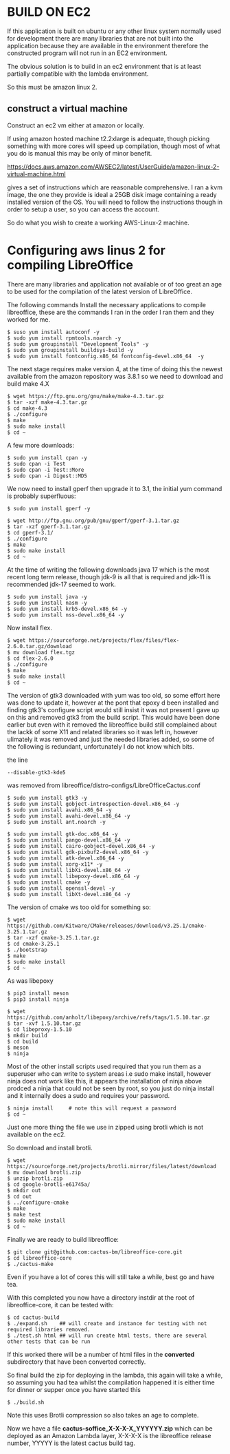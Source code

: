 # BUILD ON EC2

If this application is built on ubuntu or any other linux system normally used for
development there are many libraries that are not built into the application 
because they are available in the environment therefore the constructed program will
not run in an EC2 environment.

The obvious solution is to build in an ec2 environment that is at least partially
compatible with the lambda environment.

So this must be amazon linux 2.

## construct a virtual machine

Construct an ec2 vm either at amazon or locally.

If using amazon hosted machine t2.2xlarge is adequate, though picking something with
more cores will speed up compilation, though most of what you do is manual this may be
only of minor benefit.

https://docs.aws.amazon.com/AWSEC2/latest/UserGuide/amazon-linux-2-virtual-machine.html

gives a set of instructions which are reasonable comprehensive. I ran a kvm image,
the one they provide is ideal a 25GB disk image containing a ready installed version
of the OS. You will need to follow the instructions though in order to setup a user,
so you can access the account.

So do what you wish to create a working AWS-Linux-2 machine.

# Configuring aws linus 2 for compiling LibreOffice

There are many libraries and application not available or of too great an age to be
used for the compilation of the latest version of LibreOffice.

The following commands Install the necessary applications to compile libreoffice,
these are the commands I ran in the order I ran them and they worked for me.

```
$ suso yum install autoconf -y
$ sudo yum install rpmtools.noarch -y
$ sudo yum groupinstall "Development Tools" -y
$ sudo yum groupinstall buildsys-build -y
$ sudo yum install fontconfig.x86_64 fontconfig-devel.x86_64  -y
```
The next stage requires make version 4, at the time of doing this the newest available
from the amazon repository was 3.8.1 so we need to download and build make 4.X

```
$ wget https://ftp.gnu.org/gnu/make/make-4.3.tar.gz
$ tar -xzf make-4.3.tar.gz
$ cd make-4.3
$ ./configure
$ make
$ sudo make install
$ cd ~
```
A few more downloads:
```
$ sudo yum install cpan -y
$ sudo cpan -i Test
$ sudo cpan -i Test::More
$ sudo cpan -i Digest::MD5
```

We now need to install gperf then upgrade it to 3.1, the initial yum command is
probably superfluous:

```
$ sudo yum install gperf -y

$ wget http://ftp.gnu.org/pub/gnu/gperf/gperf-3.1.tar.gz
$ tar -xzf gperf-3.1.tar.gz 
$ cd gperf-3.1/
$ ./configure
$ make
$ sudo make install
$ cd ~
```

At the time of writing the following downloads java 17 which is the most recent
long term release, though jdk-9 is all that is required and jdk-11 is recommended
jdk-17 seemed to work.
```
$ sudo yum install java -y
$ sudo yum install nasm -y
$ sudo yum install krb5-devel.x86_64 -y
$ sudo yum install nss-devel.x86_64 -y
```

Now install flex.
```
$ wget https://sourceforge.net/projects/flex/files/flex-2.6.0.tar.gz/download
$ mv download flex.tgz
$ cd flex-2.6.0
$ ./configure
$ make
$ sudo make install
$ cd ~
```

The version of gtk3 downloaded with yum was too old, so some effort here was done
to update it, however at the pont that epoxy d been installed and finding gtk3's configure
script  would still insist it was not present I gave up on this and removed gtk3
from the build script.  This would have been done earlier but even with it removed
the libreoffice build still complained about the lackk of some X11 and related
libraries so it was left in, however ulimately it was removed and just the needed
libraries added, so some of the following is redundant, unfortunately I do not
know which bits.

the line
```
--disable-gtk3-kde5
```
was removed from libreoffice/distro-configs/LibreOfficeCactus.conf

```
$ sudo yum install gtk3 -y
$ sudo yum install gobject-introspection-devel.x86_64 -y
$ sudo yum install avahi.x86_64 -y
$ sudo yum install avahi-devel.x86_64 -y
$ sudo yum install ant.noarch -y

$ sudo yum install gtk-doc.x86_64 -y
$ sudo yum install pango-devel.x86_64 -y
$ sudo yum install cairo-gobject-devel.x86_64 -y
$ sudo yum install gdk-pixbuf2-devel.x86_64 -y
$ sudo yum install atk-devel.x86_64 -y
$ sudo yum install xorg-x11* -y
$ sudo yum install libXi-devel.x86_64 -y
$ sudo yum install libepoxy-devel.x86_64 -y
$ sudo yum install cmake -y
$ sudo yum install openssl-devel -y
$ sudo yum install libXt-devel.x86_64 -y
```

The version of cmake ws too old for something so:
```
$ wget https://github.com/Kitware/CMake/releases/download/v3.25.1/cmake-3.25.1.tar.gz
$ tar -xzf cmake-3.25.1.tar.gz
$ cd cmake-3.25.1
$ ./bootstrap
$ make
$ sudo make install
$ cd ~
```
As was libepoxy

```
$ pip3 install meson
$ pip3 install ninja

$ wget https://github.com/anholt/libepoxy/archive/refs/tags/1.5.10.tar.gz
$ tar -xvf 1.5.10.tar.gz
$ cd libeproxy-1.5.10
$ mkdir build
$ cd build
$ meson
$ ninja
```
Most of the other install scripts used required that you run them as a superuser
who can write to system areas i.e sudo make install, however ninja does not work
like this, it appears the installation of ninja above prodced a ninja that could
not be seen by root, so you just do ninja install and it internally does a sudo
and requires your password.
```
$ ninja install     # note this will request a password
$ cd ~
```

Just one more thing the file we use in zipped using brotli which is not available
on the ec2.

So download and install brotli.

```
$ wget https://sourceforge.net/projects/brotli.mirror/files/latest/download
$ mv download brotli.zip
$ unzip brotli.zip
$ cd google-brotli-e61745a/
$ mkdir out
$ cd out
$ ../configure-cmake 
$ make
$ make test
$ sudo make install
$ cd ~
```

Finally we are ready to build libreoffice:
```
$ git clone git@github.com:cactus-bm/libreoffice-core.git
$ cd libreoffice-core
$ ./cactus-make
```
Even if you have a lot of cores this will still take a while, best go and have tea.

With this completed you now have a directory instdir at the root of libreoffice-core,
it can be tested with:

```
$ cd cactus-build
$ ./expand.sh    ## will create and instance for testing with not required libraries removed.
$ ./test.sh html ## will run create html tests, there are several other tests that can be run
```

If this worked there will be a number of html files in the __converted__ subdirectory 
that have been converted correctly.

So final build the zip for deploying in the lambda, this again will take a while,
so assuming you had tea whilst the compilation happened it is either time for dinner 
or supper once you have started this

```
$ ./build.sh
```
Note this uses Brotli compression so also takes an age to complete.

Now we have a file __cactus-soffice_X-X-X-X_YYYYYY.zip__ which can be deployed as an Amazon
Lambda layer, X-X-X-X is the libreoffice release number, YYYYY is the latest cactus build
tag.

